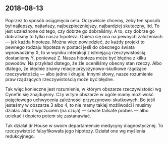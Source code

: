 
## 2018-08-13 
Poprzez to sposób osiągnięcia celu. Oczywiście chcemy, żeby ten sposób był najlepszy, najtańszy, najbezpieczniejszy, najbardziej skuteczny, itd. To jest uzależnone od tego, czy dobrze go dobraliśmy. A to, czy dobrze go dobraliśmy to tylko nasza hipoteza. Opiera się ona na pewnych założeniach — jak każda hipoteza. Można więc powiedzieć, że każdy projekt to pewnego rodzaju hipoteza w postaci jeśli do obecnego świata wprowadzimy X, to w wyniku interakcji z istniejącą rzeczywistością dostaniemy Y, ponieważ Z. Nasza hipoteza może być błędna z kilku powodów. Na przykład dlatego, że źle oceniliśmy obecny stan rzeczy. Albo dlatego, że błędnie znamy relacje przyczynowo-skutkowe rządzące rzeczywistością — albo jedno i drugie. Innymi słowy, nasze rozumienie praw rządzących rzeczywistością może być błędne. 

Tak więc konieczne jest rozumienie, w którym obszarze rzeczywistości wg Cynefin się znajdujemy. Czy w tym obszarze w ogóle mamy możliwość pojęciowego uchwycenia zależności przyczynowo-skutkowych. Bo jeśli jesteśmy w obszarze 3 albo 4, to nie mamy takiej możliwości i musimy działać albo z wyczuciem (na czuja) — create failsafe probes — albo uciekać i dopiero potem się zastanawiać. 

Tak działał dr House w swoim departamencie medycyny diagnostycznej. To rzeczywistość falsyfikowała jego hipotezy. Działał one wg myślenia redukcyjnego. 